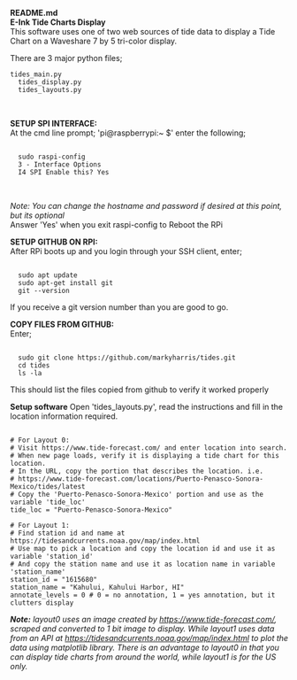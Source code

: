 <b>README.md</b><br>
<b>E-Ink Tide Charts Display</b><br>
This software uses one of two web sources of tide data to display a Tide Chart on a Waveshare 7 by 5 tri-color display.<br>

There are 3 major python files;<br>
  <pre><code>tides_main.py
  tides_display.py
  tides_layouts.py</code></pre><br>
  
<b>SETUP SPI INTERFACE:</b><br>
At the cmd line prompt; 'pi@raspberrypi:~ $' enter the following;
  <pre><code>
  sudo raspi-config
  3 - Interface Options
  I4 SPI Enable this? Yes </code></pre><br>
<i>Note: You can change the hostname and password if desired at this point, but its optional</i></br>
Answer 'Yes' when you exit raspi-config to Reboot the RPi </br>

<b>SETUP GITHUB ON RPI:</b></br>
After RPi boots up and you login through your SSH client, enter;</br>
  <pre><code>
  sudo apt update
  sudo apt-get install git
  git --version </pre></code>
If you receive a git version number than you are good to go.</br>

<b>COPY FILES FROM GITHUB:</b><br>
Enter;
  <pre><code>
  sudo git clone https://github.com/markyharris/tides.git
  cd tides
  ls -la </pre></code>
This should list the files copied from github to verify it worked properly</br>

<b>Setup software</b>
Open 'tides_layouts.py', read the instructions and fill in the location information required.
<pre><code>
# For Layout 0:
# Visit https://www.tide-forecast.com/ and enter location into search.
# When new page loads, verify it is displaying a tide chart for this location.
# In the URL, copy the portion that describes the location. i.e.
# https://www.tide-forecast.com/locations/Puerto-Penasco-Sonora-Mexico/tides/latest
# Copy the 'Puerto-Penasco-Sonora-Mexico' portion and use as the variable 'tide_loc'
tide_loc = "Puerto-Penasco-Sonora-Mexico"

# For Layout 1:
# Find station id and name at https://tidesandcurrents.noaa.gov/map/index.html
# Use map to pick a location and copy the location id and use it as variable 'station_id'
# And copy the station name and use it as location name in variable 'station_name'
station_id = "1615680" 
station_name = "Kahului, Kahului Harbor, HI" 
annotate_levels = 0 # 0 = no annotation, 1 = yes annotation, but it clutters display
</pre></code>

<i><b>Note:</b> layout0 uses an image created by https://www.tide-forecast.com/, scraped and converted to 1 bit image
to display. While layout1 uses data from an API at https://tidesandcurrents.noaa.gov/map/index.html to plot
the data using matplotlib library. There is an advantage to layout0 in that you can display tide charts from around 
the world, while layout1 is for the US only.</i>

